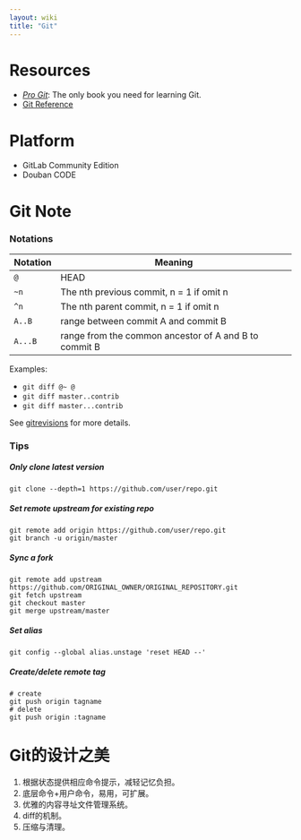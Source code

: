 ```yaml
---
layout: wiki
title: "Git"
---
```


# Resources

* *[Pro Git](https://git-scm.com/book)*: The only book you need for learning Git.
* [Git Reference](https://git-scm.com/docs)


# Platform

* GitLab Community Edition
* Douban CODE


# Git Note

### Notations

| Notation | Meaning |
| --- | --- |
| `@` | HEAD |
| `~n` | The nth previous commit, n = 1 if omit n |
| `^n` | The nth parent commit, n = 1 if omit n |
| `A..B` | range between commit A and commit B |
| `A...B` | range from the common ancestor of A and B to commit B |

Examples:

* `git diff @~ @`
* `git diff master..contrib`
* `git diff master...contrib`

See [gitrevisions](https://git-scm.com/docs/gitrevisions) for more details.

### Tips

##### Only clone latest version

```
git clone --depth=1 https://github.com/user/repo.git
```

##### Set remote upstream for existing repo

```
git remote add origin https://github.com/user/repo.git
git branch -u origin/master
```

##### Sync a fork

```
git remote add upstream https://github.com/ORIGINAL_OWNER/ORIGINAL_REPOSITORY.git
git fetch upstream
git checkout master
git merge upstream/master
```

##### Set alias

```
git config --global alias.unstage 'reset HEAD --'
```

##### Create/delete remote tag

```
# create
git push origin tagname
# delete
git push origin :tagname
```


# Git的设计之美

1. 根据状态提供相应命令提示，减轻记忆负担。
2. 底层命令+用户命令，易用，可扩展。
3. 优雅的内容寻址文件管理系统。
4. diff的机制。
5. 压缩与清理。

